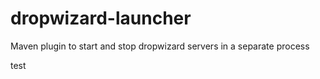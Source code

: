 # dropwizard-launcher
Maven plugin to start and stop dropwizard servers in a separate process

test
